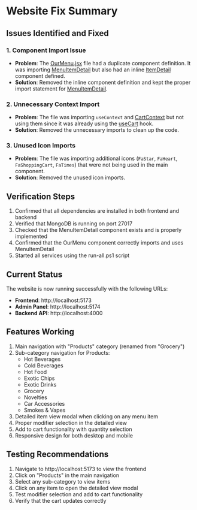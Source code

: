 # Website Fix Summary

## Issues Identified and Fixed

### 1. Component Import Issue
- **Problem**: The [OurMenu.jsx](file:///c:/Users/YASHASVI/Downloads/FOODIEFRENZY/FOODIEFRENZY/frontend/src/components/OurMenu/OurMenu.jsx) file had a duplicate component definition. It was importing [MenuItemDetail](file:///c:/Users/YASHASVI/Downloads/FOODIEFRENZY/FOODIEFRENZY/frontend/src/components/OurMenu/MenuItemDetail.jsx) but also had an inline [ItemDetail](file:///c:/Users/YASHASVI/Downloads/FOODIEFRENZY/FOODIEFRENZY/frontend/src/components/OurMenu/OurMenu.jsx#L338-L538) component defined.
- **Solution**: Removed the inline component definition and kept the proper import statement for [MenuItemDetail](file:///c:/Users/YASHASVI/Downloads/FOODIEFRENZY/FOODIEFRENZY/frontend/src/components/OurMenu/MenuItemDetail.jsx).

### 2. Unnecessary Context Import
- **Problem**: The file was importing `useContext` and [CartContext](file:///c:/Users/YASHASVI/Downloads/FOODIEFRENZY/FOODIEFRENZY/frontend/src/CartContext/CartContext.jsx) but not using them since it was already using the [useCart](file:///c:/Users/YASHASVI/Downloads/FOODIEFRENZY/FOODIEFRENZY/frontend/src/CartContext/CartContext.jsx) hook.
- **Solution**: Removed the unnecessary imports to clean up the code.

### 3. Unused Icon Imports
- **Problem**: The file was importing additional icons (`FaStar`, `FaHeart`, `FaShoppingCart`, `FaTimes`) that were not being used in the main component.
- **Solution**: Removed the unused icon imports.

## Verification Steps

1. Confirmed that all dependencies are installed in both frontend and backend
2. Verified that MongoDB is running on port 27017
3. Checked that the MenuItemDetail component exists and is properly implemented
4. Confirmed that the OurMenu component correctly imports and uses MenuItemDetail
5. Started all services using the run-all.ps1 script

## Current Status

The website is now running successfully with the following URLs:
- **Frontend**: http://localhost:5173
- **Admin Panel**: http://localhost:5174
- **Backend API**: http://localhost:4000

## Features Working

1. Main navigation with "Products" category (renamed from "Grocery")
2. Sub-category navigation for Products:
   - Hot Beverages
   - Cold Beverages
   - Hot Food
   - Exotic Chips
   - Exotic Drinks
   - Grocery
   - Novelties
   - Car Accessories
   - Smokes & Vapes
3. Detailed item view modal when clicking on any menu item
4. Proper modifier selection in the detailed view
5. Add to cart functionality with quantity selection
6. Responsive design for both desktop and mobile

## Testing Recommendations

1. Navigate to http://localhost:5173 to view the frontend
2. Click on "Products" in the main navigation
3. Select any sub-category to view items
4. Click on any item to open the detailed view modal
5. Test modifier selection and add to cart functionality
6. Verify that the cart updates correctly
